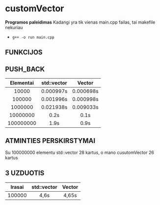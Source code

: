 # customVector

**Programos paleidimas**
Kadangi yra tik vienas main.cpp failas, tai makefile nekuriau
- `g++ -o run main.cpp`

## FUNKCIJOS

## PUSH_BACK 

| Elementai | std::vector | Vector |
|:---:|:---:|:---:|
| 10000 | 0.000997s | 0.000698s |
| 100000 | 0.001996s | 0.000998s |
| 1000000 | 0.021938s | 0.009033s |
| 10000000 | 0.2s | 0.1s |
| 100000000 | 1.9s | 0.9s |

## ATMINTIES PERSKIRSTYMAI

Su 100000000 elementu std::vector 28 kartus, o mano cusutomVector 26 kartus

## 3 UZDUOTIS

| Irasai | std::vector | Vector |
|:---:|:---:|:---:|
| 100000 | 4,6s | 4,65s |





